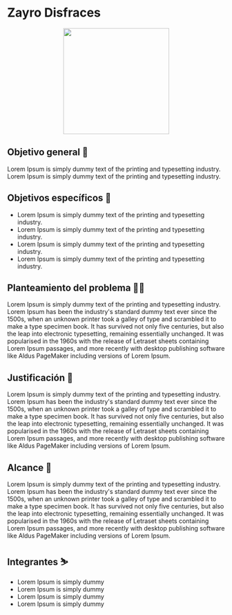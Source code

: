 # Zayro Disfraces
<p align="center"><img width="245" src="https://github.com/senauti/project-gaes2-zayro/blob/main/01-Trimestre%201/logo1.png"></p>

## Objetivo general 🎯
Lorem Ipsum is simply dummy text of the printing and typesetting industry. Lorem Ipsum is simply dummy text of the printing and typesetting industry. 

## Objetivos específicos 🎯
- Lorem Ipsum is simply dummy text of the printing and typesetting industry. 
- Lorem Ipsum is simply dummy text of the printing and typesetting industry. 
- Lorem Ipsum is simply dummy text of the printing and typesetting industry. 
- Lorem Ipsum is simply dummy text of the printing and typesetting industry. 

## Planteamiento del problema 😵‍💫
Lorem Ipsum is simply dummy text of the printing and typesetting industry. Lorem Ipsum has been the industry's standard dummy text ever since the 1500s, when an unknown printer took a galley of type and scrambled it to make a type specimen book. It has survived not only five centuries, but also the leap into electronic typesetting, remaining essentially unchanged. It was popularised in the 1960s with the release of Letraset sheets containing Lorem Ipsum passages, and more recently with desktop publishing software like Aldus PageMaker including versions of Lorem Ipsum.

## Justificación 📃
Lorem Ipsum is simply dummy text of the printing and typesetting industry. Lorem Ipsum has been the industry's standard dummy text ever since the 1500s, when an unknown printer took a galley of type and scrambled it to make a type specimen book. It has survived not only five centuries, but also the leap into electronic typesetting, remaining essentially unchanged. It was popularised in the 1960s with the release of Letraset sheets containing Lorem Ipsum passages, and more recently with desktop publishing software like Aldus PageMaker including versions of Lorem Ipsum.

## Alcance 🚀
Lorem Ipsum is simply dummy text of the printing and typesetting industry. Lorem Ipsum has been the industry's standard dummy text ever since the 1500s, when an unknown printer took a galley of type and scrambled it to make a type specimen book. It has survived not only five centuries, but also the leap into electronic typesetting, remaining essentially unchanged. It was popularised in the 1960s with the release of Letraset sheets containing Lorem Ipsum passages, and more recently with desktop publishing software like Aldus PageMaker including versions of Lorem Ipsum.

## Integrantes ⛷️
- Lorem Ipsum is simply dummy
- Lorem Ipsum is simply dummy
- Lorem Ipsum is simply dummy
- Lorem Ipsum is simply dummy
